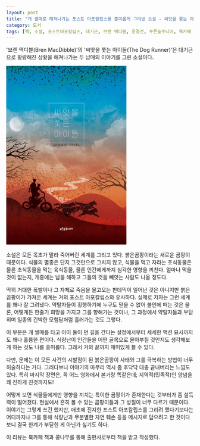 ```yaml
---
layout: post
title: "개 썰매로 해쳐나가는 포스트 아포칼립스를 흥미롭게 그려낸 소설 - 씨앗을 쫓는 아이들"
category: 도서
tags: [책, 소설, 포스트아포칼립스, 대기근, 브렌 맥디블, 윤경선, 푸른숲주니어, 북카페 책과 콩나무, 서평]
---
```


'브렌 맥디블(Bren MacDibble)'의
'씨앗을 쫓는 아이들(The Dog Runner)'은
대기근으로 황량해진 상황을 해져나가는 두 남매의 이야기를 그린 소설이다.

![표지](/images/the-dog-runner-book-h480.jpg)

소설은 모든 목초가 말라 죽어버린 세계를 그리고 있다.
붉은곰팡이라는 새로운 곰팡이 때문이다.
식물의 멸종은 단지 그것만으로 그치지 않고,
식물을 먹고 자라는 초식동물은 물론
초식동물을 먹는 육식동물,
물론 인간에게까지 심각한 영향을 끼친다.
얼마나 먹을것이 없는지, 개중에는 남을 해하고 그들의 것을 빼앗는 사람도 나올 정도다.

딱히 거대한 폭발이나 그 자체로 죽음을 몰고오는 판데믹이 일어난 것은 아니지만
붉은곰팡이가 가져온 세계는 거의 포스트 아포칼립스와 유사하다.
실제로 저자는 그런 세계를 꽤나 잘 그려냈다.
약탈자들이 횡행하기에 누구도 믿을 수 없어 불안에 떠는 것은 물론,
어떻게든 한줄기 희망을 가지고 그를 향해가는 것이나,
그 과정에서 약탈자들과 부딛히며 일종의 긴박한 모험담처럼 흘러가는 것도 그렇다.

이 부분은 개 썰매를 타고 아이 둘이 먼 길을 간다는 설정에서부터
세세한 액션 묘사까지도 꽤나 훌륭한 편이다.
식량난이 인간들을 어떤 골목으로 몰아부칠 것인지도 생각해보게 하는 것도 나름 흥미롭다.
그래서 거의 끝까지 재미있게 볼 수 있다.

다만, 문제는 이 모든 사건의 시발점이 된 붉은곰팡이 사태와
그를 극복하는 방법이 너무 허술하다는 거다.
그러다보니 이야기의 마무리 역시 좀 후닥닥 대충 끝내버리는 느낌도 있다.
특히 마지막 장면은, 꼭 어느 영화에서 본거랑 똑같은데;
지역적(민족적)인 양념을 꽤 진하게 친것까지도!

<!--
스티븐 시걸(Steven Seagal) 주연의 영화 '패트리어트(The Patriot, 1998)에서 그런 이야기와 연출을 들고 나왔었다.
뭐, 어떻게 됐는지는 말 안해도......
-->

어떻게 보면 식물들에게만 영향을 끼치는 특이한 곰팡이가 존재한다는 것부터가 좀 설득력이 떨어졌다.
현실에서 흔히 볼 수 있는 곰팡이들과 그 성질이 너무 다르기 때문이다.
이야기는 그렇게 쓰긴 했지만,
애초에 진지한 포스트 아포칼립스를 그리려 했다기보다는
어디까지나 그를 통해 식량난과 무분별한 자연 훼손 등을 메시지로 담으려고 한 것이다보니
결국 한계가 부딛힌 게 아닌가 싶기도 하다.



<div class="im im-info">
이 리뷰는 북카페 책과 콩나무를 통해 출판사로부터 책을 받고 작성했다.
</div>
